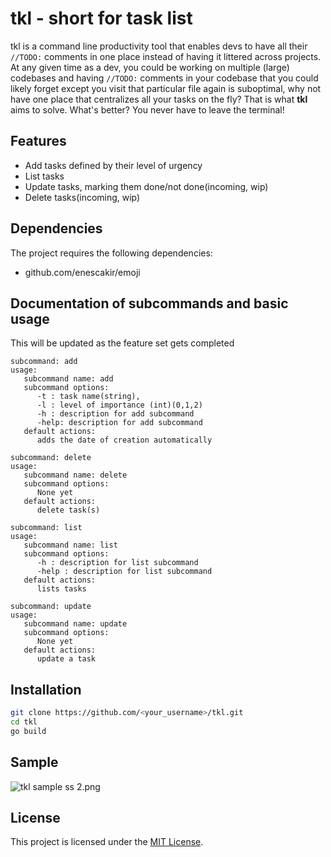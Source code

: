 # tkl - short for task list

tkl is a command line productivity tool that enables devs to have all their `//TODO:` comments in one place instead of having it littered across projects. At any given time as a dev, you could be working on multiple (large) codebases and having `//TODO:` comments in your codebase that you could likely forget except you visit that particular file again is suboptimal, why not have one place that centralizes all your tasks on the fly? That is what **tkl** aims to solve. What's better? You never have to leave the terminal! 

## Features

- Add tasks defined by their level of urgency
- List tasks
- Update tasks, marking them done/not done(incoming, wip)
- Delete tasks(incoming, wip)


## Dependencies

The project requires the following dependencies:

- github.com/enescakir/emoji

## Documentation of subcommands and basic usage
This will be updated as the feature set gets completed
```
subcommand: add
usage:
   subcommand name: add
   subcommand options:
      -t : task name(string),
      -l : level of importance (int)(0,1,2)
      -h : description for add subcommand
      -help: description for add subcommand
   default actions:
      adds the date of creation automatically

subcommand: delete
usage:
   subcommand name: delete
   subcommand options:
      None yet
   default actions:
      delete task(s)

subcommand: list
usage:
   subcommand name: list
   subcommand options:
      -h : description for list subcommand
      -help : description for list subcommand
   default actions:
      lists tasks

subcommand: update
usage:
   subcommand name: update
   subcommand options:
      None yet
   default actions:
      update a task

```

## Installation



```sh
git clone https://github.com/<your_username>/tkl.git
cd tkl
go build
```

## Sample
 ![tkl sample ss 2.png](..%2F..%2FDesktop%2Ftkl%20sample%20ss%202.png)
## License

This project is licensed under the [MIT License](LICENSE).